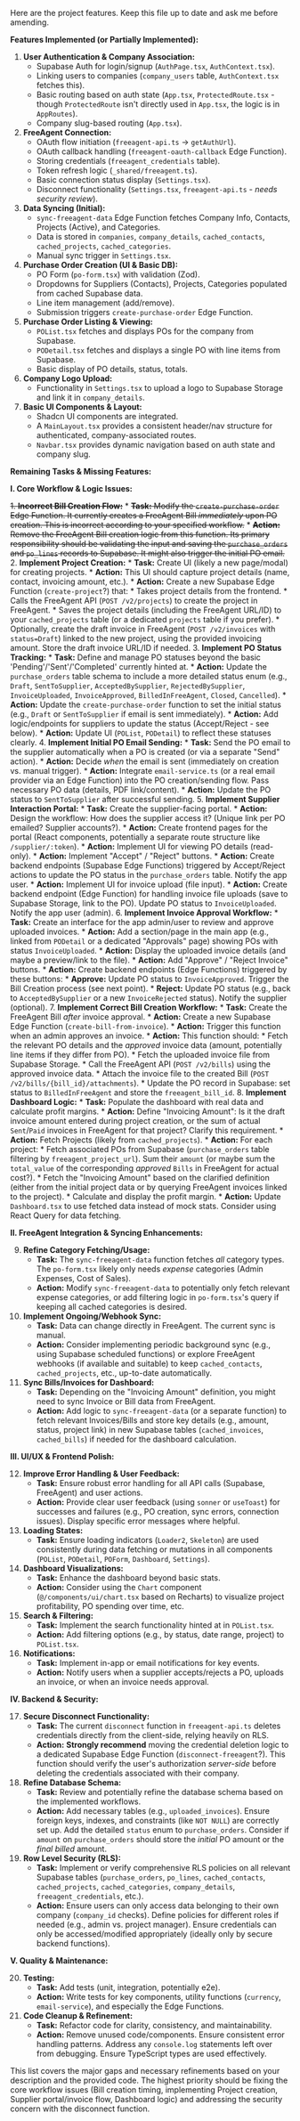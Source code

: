 Here are the project features. Keep this file up to date and ask me before amending.

**Features Implemented (or Partially Implemented):**

1.  **User Authentication & Company Association:**
    *   Supabase Auth for login/signup (`AuthPage.tsx`, `AuthContext.tsx`).
    *   Linking users to companies (`company_users` table, `AuthContext.tsx` fetches this).
    *   Basic routing based on auth state (`App.tsx`, `ProtectedRoute.tsx` - though `ProtectedRoute` isn't directly used in `App.tsx`, the logic is in `AppRoutes`).
    *   Company slug-based routing (`App.tsx`).
2.  **FreeAgent Connection:**
    *   OAuth flow initiation (`freeagent-api.ts` -> `getAuthUrl`).
    *   OAuth callback handling (`freeagent-oauth-callback` Edge Function).
    *   Storing credentials (`freeagent_credentials` table).
    *   Token refresh logic (`_shared/freeagent.ts`).
    *   Basic connection status display (`Settings.tsx`).
    *   Disconnect functionality (`Settings.tsx`, `freeagent-api.ts` - *needs security review*).
3.  **Data Syncing (Initial):**
    *   `sync-freeagent-data` Edge Function fetches Company Info, Contacts, Projects (Active), and Categories.
    *   Data is stored in `companies`, `company_details`, `cached_contacts`, `cached_projects`, `cached_categories`.
    *   Manual sync trigger in `Settings.tsx`.
4.  **Purchase Order Creation (UI & Basic DB):**
    *   PO Form (`po-form.tsx`) with validation (Zod).
    *   Dropdowns for Suppliers (Contacts), Projects, Categories populated from cached Supabase data.
    *   Line item management (add/remove).
    *   Submission triggers `create-purchase-order` Edge Function.
5.  **Purchase Order Listing & Viewing:**
    *   `POList.tsx` fetches and displays POs for the company from Supabase.
    *   `PODetail.tsx` fetches and displays a single PO with line items from Supabase.
    *   Basic display of PO details, status, totals.
6.  **Company Logo Upload:**
    *   Functionality in `Settings.tsx` to upload a logo to Supabase Storage and link it in `company_details`.
7.  **Basic UI Components & Layout:**
    *   Shadcn UI components are integrated.
    *   A `MainLayout.tsx` provides a consistent header/nav structure for authenticated, company-associated routes.
    *   `Navbar.tsx` provides dynamic navigation based on auth state and company slug.

**Remaining Tasks & Missing Features:**

**I. Core Workflow & Logic Issues:**

~~1.  **Incorrect Bill Creation Flow:**~~
    *   ~~**Task:** Modify the `create-purchase-order` Edge Function. It currently creates a FreeAgent Bill *immediately* upon PO creation. This is incorrect according to your specified workflow.~~
    *   ~~**Action:** Remove the FreeAgent Bill creation logic from this function. Its primary responsibility should be validating the input and saving the `purchase_orders` and `po_lines` records to Supabase. It might also trigger the initial PO email.~~
2.  **Implement Project Creation:**
    *   **Task:** Create UI (likely a new page/modal) for creating projects.
    *   **Action:** This UI should capture project details (name, contact, invoicing amount, etc.).
    *   **Action:** Create a new Supabase Edge Function (`create-project`?) that:
        *   Takes project details from the frontend.
        *   Calls the FreeAgent API (`POST /v2/projects`) to create the project in FreeAgent.
        *   Saves the project details (including the FreeAgent URL/ID) to your `cached_projects` table (or a dedicated `projects` table if you prefer).
        *   Optionally, create the draft invoice in FreeAgent (`POST /v2/invoices` with `status=Draft`) linked to the new project, using the provided invoicing amount. Store the draft invoice URL/ID if needed.
3.  **Implement PO Status Tracking:**
    *   **Task:** Define and manage PO statuses beyond the basic 'Pending'/'Sent'/'Completed' currently hinted at.
    *   **Action:** Update the `purchase_orders` table schema to include a more detailed status enum (e.g., `Draft`, `SentToSupplier`, `AcceptedBySupplier`, `RejectedBySupplier`, `InvoiceUploaded`, `InvoiceApproved`, `BilledInFreeAgent`, `Closed`, `Cancelled`).
    *   **Action:** Update the `create-purchase-order` function to set the initial status (e.g., `Draft` or `SentToSupplier` if email is sent immediately).
    *   **Action:** Add logic/endpoints for suppliers to update the status (Accept/Reject - see below).
    *   **Action:** Update UI (`POList`, `PODetail`) to reflect these statuses clearly.
4.  **Implement Initial PO Email Sending:**
    *   **Task:** Send the PO email to the supplier automatically when a PO is created (or via a separate "Send" action).
    *   **Action:** Decide *when* the email is sent (immediately on creation vs. manual trigger).
    *   **Action:** Integrate `email-service.ts` (or a real email provider via an Edge Function) into the PO creation/sending flow. Pass necessary PO data (details, PDF link/content).
    *   **Action:** Update the PO status to `SentToSupplier` after successful sending.
5.  **Implement Supplier Interaction Portal:**
    *   **Task:** Create the supplier-facing portal.
    *   **Action:** Design the workflow: How does the supplier access it? (Unique link per PO emailed? Supplier accounts?).
    *   **Action:** Create frontend pages for the portal (React components, potentially a separate route structure like `/supplier/:token`).
    *   **Action:** Implement UI for viewing PO details (read-only).
    *   **Action:** Implement "Accept" / "Reject" buttons.
    *   **Action:** Create backend endpoints (Supabase Edge Functions) triggered by Accept/Reject actions to update the PO status in the `purchase_orders` table. Notify the app user.
    *   **Action:** Implement UI for invoice upload (file input).
    *   **Action:** Create backend endpoint (Edge Function) for handling invoice file uploads (save to Supabase Storage, link to the PO). Update PO status to `InvoiceUploaded`. Notify the app user (admin).
6.  **Implement Invoice Approval Workflow:**
    *   **Task:** Create an interface for the app admin/user to review and approve uploaded invoices.
    *   **Action:** Add a section/page in the main app (e.g., linked from `PODetail` or a dedicated "Approvals" page) showing POs with status `InvoiceUploaded`.
    *   **Action:** Display the uploaded invoice details (and maybe a preview/link to the file).
    *   **Action:** Add "Approve" / "Reject Invoice" buttons.
    *   **Action:** Create backend endpoints (Edge Functions) triggered by these buttons:
        *   **Approve:** Update PO status to `InvoiceApproved`. Trigger the Bill Creation process (see next point).
        *   **Reject:** Update PO status (e.g., back to `AcceptedBySupplier` or a new `InvoiceRejected` status). Notify the supplier (optional).
7.  **Implement Correct Bill Creation Workflow:**
    *   **Task:** Create the FreeAgent Bill *after* invoice approval.
    *   **Action:** Create a new Supabase Edge Function (`create-bill-from-invoice`).
    *   **Action:** Trigger this function when an admin approves an invoice.
    *   **Action:** This function should:
        *   Fetch the relevant PO details and the *approved* invoice data (amount, potentially line items if they differ from PO).
        *   Fetch the uploaded invoice file from Supabase Storage.
        *   Call the FreeAgent API (`POST /v2/bills`) using the approved invoice data.
        *   Attach the invoice file to the created Bill (`POST /v2/bills/{bill_id}/attachments`).
        *   Update the PO record in Supabase: set status to `BilledInFreeAgent` and store the `freeagent_bill_id`.
8.  **Implement Dashboard Logic:**
    *   **Task:** Populate the dashboard with real data and calculate profit margins.
    *   **Action:** Define "Invoicing Amount": Is it the draft invoice amount entered during project creation, or the sum of actual `Sent`/`Paid` invoices in FreeAgent for that project? Clarify this requirement.
    *   **Action:** Fetch Projects (likely from `cached_projects`).
    *   **Action:** For each project:
        *   Fetch associated POs from Supabase (`purchase_orders` table filtering by `freeagent_project_url`). Sum their `amount` (or maybe sum the `total_value` of the corresponding *approved* `Bills` in FreeAgent for actual cost?).
        *   Fetch the "Invoicing Amount" based on the clarified definition (either from the initial project data or by querying FreeAgent invoices linked to the project).
        *   Calculate and display the profit margin.
    *   **Action:** Update `Dashboard.tsx` to use fetched data instead of mock stats. Consider using React Query for data fetching.

**II. FreeAgent Integration & Syncing Enhancements:**

9.  **Refine Category Fetching/Usage:**
    *   **Task:** The `sync-freeagent-data` function fetches *all* category types. The `po-form.tsx` likely only needs *expense* categories (Admin Expenses, Cost of Sales).
    *   **Action:** Modify `sync-freeagent-data` to potentially only fetch relevant expense categories, or add filtering logic in `po-form.tsx`'s query if keeping all cached categories is desired.
10. **Implement Ongoing/Webhook Sync:**
    *   **Task:** Data can change directly in FreeAgent. The current sync is manual.
    *   **Action:** Consider implementing periodic background sync (e.g., using Supabase scheduled functions) or explore FreeAgent webhooks (if available and suitable) to keep `cached_contacts`, `cached_projects`, etc., up-to-date automatically.
11. **Sync Bills/Invoices for Dashboard:**
    *   **Task:** Depending on the "Invoicing Amount" definition, you might need to sync Invoice or Bill data from FreeAgent.
    *   **Action:** Add logic to `sync-freeagent-data` (or a separate function) to fetch relevant Invoices/Bills and store key details (e.g., amount, status, project link) in new Supabase tables (`cached_invoices`, `cached_bills`) if needed for the dashboard calculation.

**III. UI/UX & Frontend Polish:**

12. **Improve Error Handling & User Feedback:**
    *   **Task:** Ensure robust error handling for all API calls (Supabase, FreeAgent) and user actions.
    *   **Action:** Provide clear user feedback (using `sonner` or `useToast`) for successes and failures (e.g., PO creation, sync errors, connection issues). Display specific error messages where helpful.
13. **Loading States:**
    *   **Task:** Ensure loading indicators (`Loader2`, `Skeleton`) are used consistently during data fetching or mutations in all components (`POList`, `PODetail`, `POForm`, `Dashboard`, `Settings`).
14. **Dashboard Visualizations:**
    *   **Task:** Enhance the dashboard beyond basic stats.
    *   **Action:** Consider using the `Chart` component (`@/components/ui/chart.tsx` based on Recharts) to visualize project profitability, PO spending over time, etc.
15. **Search & Filtering:**
    *   **Task:** Implement the search functionality hinted at in `POList.tsx`.
    *   **Action:** Add filtering options (e.g., by status, date range, project) to `POList.tsx`.
16. **Notifications:**
    *   **Task:** Implement in-app or email notifications for key events.
    *   **Action:** Notify users when a supplier accepts/rejects a PO, uploads an invoice, or when an invoice needs approval.

**IV. Backend & Security:**

17. **Secure Disconnect Functionality:**
    *   **Task:** The current `disconnect` function in `freeagent-api.ts` deletes credentials directly from the client-side, relying heavily on RLS.
    *   **Action:** **Strongly recommend** moving the credential deletion logic to a dedicated Supabase Edge Function (`disconnect-freeagent`?). This function should verify the user's authorization *server-side* before deleting the credentials associated with their company.
18. **Refine Database Schema:**
    *   **Task:** Review and potentially refine the database schema based on the implemented workflows.
    *   **Action:** Add necessary tables (e.g., `uploaded_invoices`). Ensure foreign keys, indexes, and constraints (like `NOT NULL`) are correctly set up. Add the detailed `status` enum to `purchase_orders`. Consider if `amount` on `purchase_orders` should store the *initial* PO amount or the *final billed* amount.
19. **Row Level Security (RLS):**
    *   **Task:** Implement or verify comprehensive RLS policies on all relevant Supabase tables (`purchase_orders`, `po_lines`, `cached_contacts`, `cached_projects`, `cached_categories`, `company_details`, `freeagent_credentials`, etc.).
    *   **Action:** Ensure users can only access data belonging to their own company (`company_id` checks). Define policies for different roles if needed (e.g., admin vs. project manager). Ensure credentials can only be accessed/modified appropriately (ideally only by secure backend functions).

**V. Quality & Maintenance:**

20. **Testing:**
    *   **Task:** Add tests (unit, integration, potentially e2e).
    *   **Action:** Write tests for key components, utility functions (`currency`, `email-service`), and especially the Edge Functions.
21. **Code Cleanup & Refinement:**
    *   **Task:** Refactor code for clarity, consistency, and maintainability.
    *   **Action:** Remove unused code/components. Ensure consistent error handling patterns. Address any `console.log` statements left over from debugging. Ensure TypeScript types are used effectively.

This list covers the major gaps and necessary refinements based on your description and the provided code. The highest priority should be fixing the core workflow issues (Bill creation timing, implementing Project creation, Supplier portal/invoice flow, Dashboard logic) and addressing the security concern with the disconnect function.